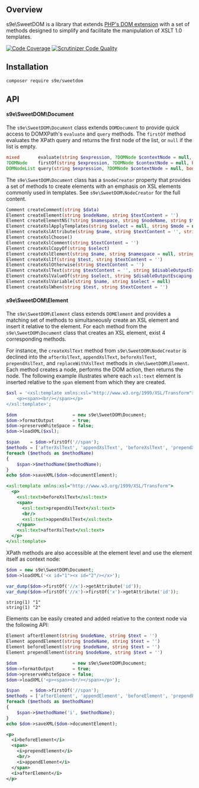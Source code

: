## Overview

s9e\\SweetDOM is a library that extends [PHP's DOM extension](https://www.php.net/manual/en/book.dom.php) with a set of methods designed to simplify and facilitate the manipulation of XSLT 1.0 templates.

[![Code Coverage](https://scrutinizer-ci.com/g/s9e/SweetDOM/badges/coverage.png?b=master)](https://scrutinizer-ci.com/g/s9e/SweetDOM/?branch=master)
[![Scrutinizer Code Quality](https://scrutinizer-ci.com/g/s9e/SweetDOM/badges/quality-score.png?b=master)](https://scrutinizer-ci.com/g/s9e/SweetDOM/?branch=master)


## Installation

```bash
composer require s9e/sweetdom
```


## API

#### s9e\SweetDOM\Document

The `s9e\SweetDOM\Document` class extends `DOMDocument` to provide quick access to DOMXPath's `evaluate` and `query` methods. The `firstOf` method evaluates the XPath query and returns the first node of the list, or `null` if the list is empty.
```php
mixed       evaluate(string $expression, ?DOMNode $contextNode = null, bool $registerNodeNS = true)
?DOMNode    firstOf(string $expression, ?DOMNode $contextNode = null, bool $registerNodeNS = true)
DOMNodeList query(string $expression, ?DOMNode $contextNode = null, bool $registerNodeNS = true)
```

The `s9e\SweetDOM\Document` class has a `$nodeCreator` property that provides a set of methods to create elements with an emphasis on XSL elements commonly used in templates. See `s9e\SweetDOM\NodeCreator` for the full content.

```php
Comment createComment(string $data)
Element createElement(string $nodeName, string $textContent = '')
Element createElementNS(?string $namespace, string $nodeName, string $textContent = '')
Element createXslApplyTemplates(string $select = null, string $mode = null)
Element createXslAttribute(string $name, string $textContent = '', string $namespace = null)
Element createXslChoose()
Element createXslComment(string $textContent = '')
Element createXslCopyOf(string $select)
Element createXslElement(string $name, string $namespace = null, string $useAttributeSets = null)
Element createXslIf(string $test, string $textContent = '')
Element createXslOtherwise(string $textContent = '')
Element createXslText(string $textContent = '', string $disableOutputEscaping = null)
Element createXslValueOf(string $select, string $disableOutputEscaping = null)
Element createXslVariable(string $name, string $select = null)
Element createXslWhen(string $test, string $textContent = '')
```


#### s9e\SweetDOM\Element

The `s9e\SweetDOM\Element` class extends `DOMElement` and provides a matching set of methods to simultaneously create an XSL element and insert it relative to the element. For each method from the `s9e\SweetDOM\Document` class that creates an XSL element, exist 4 corresponding methods.

For instance, the `createXslText` method from `s9e\SweetDOM\NodeCreator` is declined into the `afterXslText`, `appendXslText`, `beforeXslText`, `prependXslText`, and `replaceWithXslText` methods in `s9e\SweetDOM\Element`. Each method creates a node, performs the DOM action, then returns the node. The following example illustrates where each `xsl:text` element is inserted relative to the `span` element from which they are created.

```php
$xsl = '<xsl:template xmlns:xsl="http://www.w3.org/1999/XSL/Transform">
    <p><span><br/></span></p>
</xsl:template>';

$dom                     = new s9e\SweetDOM\Document;
$dom->formatOutput       = true;
$dom->preserveWhiteSpace = false;
$dom->loadXML($xsl);

$span    = $dom->firstOf('//span');
$methods = ['afterXslText', 'appendXslText', 'beforeXslText', 'prependXslText'];
foreach ($methods as $methodName)
{
	$span->$methodName($methodName);
}
echo $dom->saveXML($dom->documentElement);
```
```xsl
<xsl:template xmlns:xsl="http://www.w3.org/1999/XSL/Transform">
  <p>
    <xsl:text>beforeXslText</xsl:text>
    <span>
      <xsl:text>prependXslText</xsl:text>
      <br/>
      <xsl:text>appendXslText</xsl:text>
    </span>
    <xsl:text>afterXslText</xsl:text>
  </p>
</xsl:template>
```

XPath methods are also accessible at the element level and use the element itself as context node:

```php
$dom = new s9e\SweetDOM\Document;
$dom->loadXML('<x id="1"><x id="2"/></x>');

var_dump($dom->firstOf('//x')->getAttribute('id'));
var_dump($dom->firstOf('//x')->firstOf('x')->getAttribute('id'));
```
```
string(1) "1"
string(1) "2"
```

Elements can be easily created and added relative to the context node via the following API:
```php
Element afterElement(string $nodeName, string $text = '')
Element appendElement(string $nodeName, string $text = '')
Element beforeElement(string $nodeName, string $text = '')
Element prependElement(string $nodeName, string $text = '')
```
```php
$dom                     = new s9e\SweetDOM\Document;
$dom->formatOutput       = true;
$dom->preserveWhiteSpace = false;
$dom->loadXML('<p><span><br/></span></p>');

$span    = $dom->firstOf('//span');
$methods = ['afterElement', 'appendElement', 'beforeElement', 'prependElement'];
foreach ($methods as $methodName)
{
	$span->$methodName('i', $methodName);
}
echo $dom->saveXML($dom->documentElement);
```
```xml
<p>
  <i>beforeElement</i>
  <span>
    <i>prependElement</i>
    <br/>
    <i>appendElement</i>
  </span>
  <i>afterElement</i>
</p>
```
